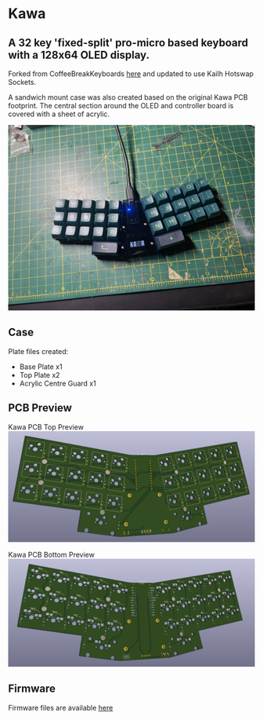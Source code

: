 # Kawa
## A 32 key 'fixed-split' pro-micro based keyboard with a 128x64 OLED display.

Forked from CoffeeBreakKeyboards [here](https://github.com/CoffeeBreakKeyboards/kawa) and updated to use Kailh Hotswap Sockets. 

A sandwich mount case was also created based on the original Kawa PCB footprint. The central section around the OLED and controller board is covered with a sheet of acrylic. 

![](images/kawa.jpg)

## Case
Plate files created:
 - Base Plate x1
 - Top Plate x2
 - Acrylic Centre Guard x1

## PCB Preview
Kawa PCB Top Preview
![](images/kawaPCB.PNG)

Kawa PCB Bottom Preview
![](images/kawaPCBbottom.PNG)

## Firmware

Firmware files are available [here](https://github.com/sofubi/qmk_firmware/tree/kawa/rev0.1/keyboards/handwired/kawa)

